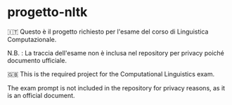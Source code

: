 # progetto-nltk
🇮🇹 Questo è il progetto richiesto per l'esame del corso di Linguistica Computazionale.

N.B. : La traccia dell'esame non è inclusa nel repository per privacy poiché documento ufficiale.


🇬🇧 This is the required project for the Computational Linguistics exam.

The exam prompt is not included in the repository for privacy reasons, as it is an official document.
